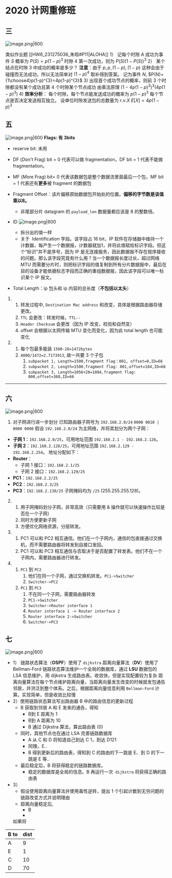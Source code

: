 # 2020 计网重修班

## 三
![image.png|600](https://kold.oss-cn-shanghai.aliyuncs.com/20250618105944.png)

类似作业题 [[HW6_231275036_朱晗#P11|ALOHA]]
1）
	记每个时隙 $A$ 成功为事件 $S$ 概率为 $P(S)=p(1-p)^{3}$
	时隙 4 第一次成功，则为 $P(S)(1-P(S))^{3}$
2）
	某个结点在时隙 3 中成功的概率是多少？
	**注意**：由于 $p,p,(1-p),(1-p)$ 这种会由于碰撞而无法成功，所以无法简单对 $(1-p)^{4}$ 取补得到答案。
		记为事件 $N$, $P(N)={1\choose4}p(1-p)^{3}=4p(1-p)^{3}$ 
3)
	出现首个成功节点的概率，则前 3 个时隙都没有某个成功且第 4 个时隙某个节点成功
	由乘法原理
	$(1-4p(1-p)^{3})^{3}(4p(1-p)^{3})$
4)
	**效率分析**：
	每个时隙，每个节点能发送成功的概率为 $p(1-p)^{3}$
	每个节点是否决定发送相互独立。
	设单位时隙发送包的总数量为 $r.v.X$
	$E[X]=4p(1-p)^{3}$
	

## 五
![image.png|600](https://kold.oss-cn-shanghai.aliyuncs.com/20250617233848.png)
   **Flags: 有 3bits**
   - reserve bit: 未用
- DF (*D*on't Frag) bit = 0 代表可以做 fragmentation，DF bit = 1 代表不能做 fragmentation。
- MF (*M*ore Frag) bit= 0 代表该数据包是整个数据流里面最后一个包，MF bit = 1 代表还有**更多**被 fragment 的数据包
- Fragment Offset：该片偏移原始数据包开始处的位置。**偏移的字节数是该值乘以8。**
	- 非尾部分片 datagram 的 `payload_len` 数据量都应该是 8 的整数倍。
- ID ![image.png|600](https://kold.oss-cn-shanghai.aliyuncs.com/20250618003452.png)
	- 拆分出的值一样
	- 关于  Identification 字段。该字段占 16 bit，IP 软件在存储器中维持一个计数器，每产生一个数据报，计数器就加1，并将此值赋给标识字段。但这个“标识”并不是序号，因为 IP 是无连接服务，因此数据报不存在按序接收的问题。那么该字段究竟有什么用？当一个数据报长度过长，超过网络 MTU 而需要分片时，则把标识字段的值复制到所有分片数据报中，最后在目的设备才能依据标志字段而正确的重组数据报，因此该字段可以唯一标识某个 IP 报文。

- Total Length：ip 包头和 ip 内容的总长度（**不包括以太头**）
1. 
	1. 转发过程中, `Destination Mac address` 和改变，具体是根据路由器存储更改。
	2. `TTL` 会更改：转发时候，`TTL--`
	3. `Header Checksum` 会更改（因为 IP 改变，校验和自然变）
	4. offset 会根据以太网传输 MTU 变化而变化，因为此 total length 也可能变化
2. 
	1. 每个包最多能装 `1500-28=1472bytes`
	2. `4000/1472=2.7173913`, 故一共要 3 个子包
		1. `subpacket 1, Length=1500,fragment flag：001, offset=0,ID=66`
		2. `subpacket 2, Length=1500,fragment flag: 001,offset=184,ID=66`
		3. `subpacket 3, Length=1056+28=1084,fragment flag: 000,offset=368,ID=66`


---

## 六
![image.png|600](https://kold.oss-cn-shanghai.aliyuncs.com/20250618112208.png)

1. 对子网进行进一步划分
	已知路由器子网号为 `192.168.2.0/24`
	`0000 0010 | 0000 0000`
假设 `192.168.2.0/24` 为主网络，并将其划分为两个子网：
- **子网 1**：`192.168.2.0/25`，可用地址范围 `192.168.2.1 - 192.168.2.126`。
- **子网 2**：`192.168.2.128/25`，可用地址范围 `192.168.2.129 - 192.168.2.254`。
地址分配如下：
- **Router**：
    - 子网 1 接口：`192.168.2.1/25`
    - 子网 2 接口：`192.168.2.129/25`
- **PC1**：`192.168.2.2/25`
- **PC2**：`192.168.2.3/25`
- **PC3**：`192.168.2.130/25`
子网掩码均为 `/25` (255.255.255.128)。

2. 
	1. 用子网掩码划分子网，非常高效（只需要用 & 操作就可以快速操作比较是否在一个子网）
	2. 同时方便更新子网
	3. 方便优化网络资源，分层转发。
3. 
	1. PC1 可以和 PC2 相互通信。他们在一个子网内，通信的包直接通过交换机，而不需要路由器将转发到自接口发回。
	2. PC1 可以和 PC3 相互通信与否取决于是否配置了转发表。他们不在一个子网内，需要路由器进行转发。
4. 
	1. `PC1` 到 `PC2`
		1. 他们在同一个子网，通过交换机转发。`PC1->Switcher`
		2. `Switcher->PC2`
	2. `PC1` 到 `PC3`
		1. 不在同一个子网，需要路由器转发
		2. `PC1->Switcher`
		3. `Switcher->Router interface 1`
		4. `Router interface 1 -> Router interface 2`
		5. `Router interface 2->Switcher`
		6. `Switcher->PC3`

## 七
![image.png|600](https://kold.oss-cn-shanghai.aliyuncs.com/20250618125538.png)
- 1）
	链路状态算法（**OSPF**）使用了 `dijkstra`
	距离向量算法（**DV**）使用了 Bellman-Ford
	链路状态算法维护一个全局的数据库，通过 **LSU** 数据包的 LSA 信息维护，用 dijkstra 生成路由表。收敛快，但是实现配置较为复杂
	距离向量算法在每个节点维护距离向量，当距离向量发生改变的时候就发包通告邻居，并洪泛到整个体系。之后，根据距离向量信息利用 `Bellman-Ford` 计算。实现简单，但是收敛比较慢
- 2）使用链路状态算法写出路由器 B 中的路由信息的更新过程
	- B 获取到邻居 A 和 E 发来的通告，得知
		- B到 E 距离为 1
		- B到 A 距离为 10
		- B 通过 Dijkstra 算法，算出路由表 (0)
	- 同时，其他节点也在通过 LSA 完善链路数据库
		- A 从 C 和 D 将知道自己到达 C 1，到达 D121
		- 同理，E..
		- B 得到更新后的路由表，得知到 C 的路由的下一跳是 E、到 D 的下一跳是 E 等..
	- 最后稳定后，B 将获得稳定的链路数据库。
		- 稳定的数据库是全局的信息。B 再运行一次` dijkstra` 将获得正确的路由表
- 3）
	- 假设使用距离向量算法并使用毒性逆转，提出 1 个引起计数到无穷问题的链路改变方式并说明理由
	- 距离向量稳定后, 
		- B 
		- 
	如果将

| B to | dist |
| ---- | ---- |
| A    | 9    |
| E    | 1    |
| C    | 10   |
| D    | 70   |
